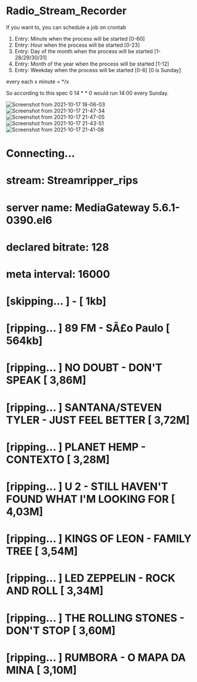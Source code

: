 # Radio_Stream_Recorder

If you want to, you can schedule a job on crontab

 1. Entry: Minute when the process will be started [0-60]
 2. Entry: Hour when the process will be started [0-23]
 3. Entry: Day of the month when the process will be started [1-28/29/30/31]
 4. Entry: Month of the year when the process will be started [1-12]
 5. Entry: Weekday when the process will be started [0-6] [0 is Sunday]

 every each x minute = */x    

 So according to this spec 0 14 * * 0  would run 14:00 every Sunday.

![Screenshot from 2021-10-17 18-06-03](https://user-images.githubusercontent.com/18289389/137645043-8813a42c-e7e1-4dda-83e2-500a00d44385.png)
![Screenshot from 2021-10-17 21-47-34](https://user-images.githubusercontent.com/18289389/137651473-f0faa2e3-8085-4ab9-b2ba-965406a3f9cb.png)
![Screenshot from 2021-10-17 21-47-05](https://user-images.githubusercontent.com/18289389/137651475-c3ab2ba4-de1f-4a6c-8a73-69ddd30a9c4f.png)
![Screenshot from 2021-10-17 21-43-51](https://user-images.githubusercontent.com/18289389/137651476-8c07df2e-a30b-44bc-a3b2-06a1d505f478.png)
![Screenshot from 2021-10-17 21-41-08](https://user-images.githubusercontent.com/18289389/137651478-c2169a35-a9a8-46c7-8d28-fce8aa4c2ac4.png)


# Connecting...
# stream: Streamripper_rips
# server name: MediaGateway 5.6.1-0390.el6
# declared bitrate: 128
# meta interval: 16000

# [skipping...   ]  -  [    1kb]
# [ripping...    ] 89 FM - SÃ£o Paulo [  564kb]
# [ripping...    ] NO DOUBT - DON'T SPEAK [  3,86M]
# [ripping...    ] SANTANA/STEVEN TYLER - JUST FEEL BETTER [  3,72M]
# [ripping...    ] PLANET HEMP - CONTEXTO [  3,28M]
# [ripping...    ] U 2 - STILL HAVEN'T FOUND WHAT I'M LOOKING FOR [  4,03M]
# [ripping...    ] KINGS OF LEON - FAMILY TREE [  3,54M]
# [ripping...    ] LED ZEPPELIN - ROCK AND ROLL [  3,34M]
# [ripping...    ] THE ROLLING STONES - DON'T STOP [  3,60M]
# [ripping...    ] RUMBORA - O MAPA DA MINA [  3,10M]

